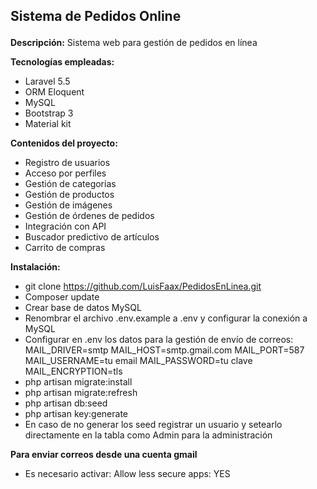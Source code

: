 ## <p>Sistema de Pedidos Online</p>


**Descripción:**
Sistema web para gestión de pedidos en línea

**Tecnologías empleadas:**
* Laravel 5.5
* ORM Eloquent
* MySQL
* Bootstrap 3
* Material kit

**Contenidos del proyecto:**
* Registro de usuarios
* Acceso por perfiles
* Gestión de categorias
* Gestión de productos
* Gestión de imágenes
* Gestión de órdenes de pedidos
* Integración con API
* Buscador predictivo de artículos
* Carrito de compras


**Instalación:**
* git clone https://github.com/LuisFaax/PedidosEnLinea.git
* Composer update
* Crear base de datos MySQL
* Renombrar el archivo .env.example a .env y configurar la conexión a MySQL
* Configurar en .env los datos para la gestión de envío de correos: MAIL_DRIVER=smtp MAIL_HOST=smtp.gmail.com MAIL_PORT=587 MAIL_USERNAME=tu email MAIL_PASSWORD=tu clave MAIL_ENCRYPTION=tls
* php artisan migrate:install
* php artisan migrate:refresh
* php artisan db:seed
* php artisan key:generate
* En caso de no generar los seed registrar un usuario y setearlo directamente en la tabla como Admin para la administración

**Para enviar correos desde una cuenta gmail**
* Es necesario activar: Allow less secure apps: YES
